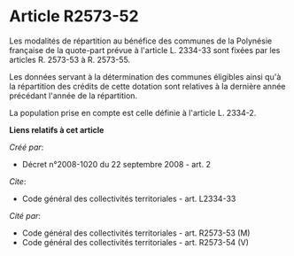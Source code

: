 # Article R2573-52

Les modalités de répartition au bénéfice des communes de la Polynésie française de la quote-part prévue à l'article L.
2334-33 sont fixées par les articles R. 2573-53 à R. 2573-55.

Les données servant à la détermination des communes éligibles ainsi qu'à la répartition des crédits de cette dotation sont
relatives à la dernière année précédant l'année de la répartition. 

La population prise en compte est celle définie à l'article L. 2334-2.

**Liens relatifs à cet article**

_Créé par_:

  - Décret n°2008-1020 du 22 septembre 2008 - art. 2

_Cite_:

  - Code général des collectivités territoriales - art. L2334-33

_Cité par_:

  - Code général des collectivités territoriales - art. R2573-53 (M)
  - Code général des collectivités territoriales - art. R2573-54 (V)
